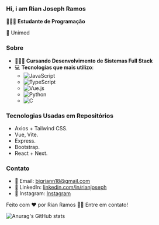 ### Hi, i am Rian Joseph Ramos

👨🏻‍💻 **Estudante de Programação**

🏢 Unimed 

### Sobre
- 👨🏻‍🎓 **Cursando Desenvolvimento de Sistemas Full Stack**
- 💻 **Tecnologias que mais utilizo**: 
   - ![JavaScript](https://img.shields.io/badge/-JavaScript-yellow)
   - ![TypeScript](https://img.shields.io/badge/TypeScript-007ACC?style=flat&logo=typescript&logoColor=white)
   - ![Vue.js](https://img.shields.io/badge/-Vue.js-green)
   - ![Python](https://img.shields.io/badge/-Python-blue)
   - ![C](https://img.shields.io/badge/-00599C?style=flat&logo=c&logoColor=white)

### Tecnologias Usadas em Repositórios
- Axios + Tailwind CSS.
- Vue, Vite.
- Express.
- Bootstrap.
- React + Next.

### Contato
- 📧 Email: bigriann18@gmail.com
- 🔗 LinkedIn: [linkedin.com/in/rianjoseph](rian-joseph-946506239)
- 📸 Instagram: [Instagram](https://instagram.com/rian_jsp)

Feito com ❤️ por Rian Ramos 👋🏽 Entre em contato!

![Anurag's GitHub stats](https://github-readme-stats.vercel.app/api?username=rianjsp&theme=aura&show_icons=true)
